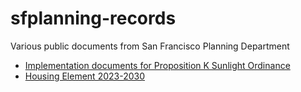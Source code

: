 # sfplanning-records
Various public documents from San Francisco Planning Department

* [Implementation documents for Proposition K Sunlight Ordinance](./sunlight-ordinance-implementation)
* [Housing Element 2023-2030](./housing-element-2023-2030)
